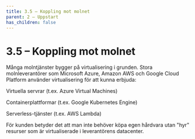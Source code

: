 ```yaml
---
title: 3.5 – Koppling mot molnet
parent: 2 – Uppstart
has_children: false
---
```

# 3.5 – Koppling mot molnet

Många molntjänster bygger på virtualisering i grunden. Stora molnleverantörer som Microsoft Azure, Amazon AWS och Google Cloud Platform använder virtualisering för att kunna erbjuda:

Virtuella servrar (t.ex. Azure Virtual Machines)

Containerplattformar (t.ex. Google Kubernetes Engine)

Serverless-tjänster (t.ex. AWS Lambda)

För kunden betyder det att man inte behöver köpa egen hårdvara utan "hyr" resurser som är virtualiserade i leverantörens datacenter.

